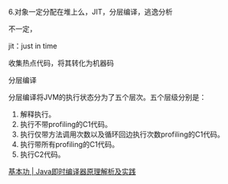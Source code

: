 6.对象一定分配在堆上么，JIT，分层编译，逃逸分析



不一定，

jit：just in time

收集热点代码，将其转化为机器码



分层编译

分层编译将JVM的执行状态分为了五个层次。五个层级分别是：

1. 解释执行。
2. 执行不带profiling的C1代码。
3. 执行仅带方法调用次数以及循环回边执行次数profiling的C1代码。
4. 执行带所有profiling的C1代码。
5. 执行C2代码。





[基本功 | Java即时编译器原理解析及实践](https://tech.meituan.com/2020/10/22/java-jit-practice-in-meituan.html)
